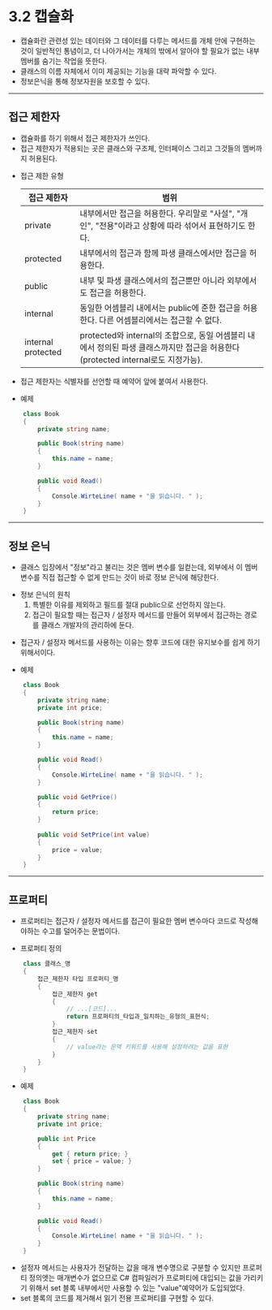 # __3.2 캡슐화__
- 캡슐화란 관련성 있는 데이터와 그 데이터를 다루는 메서드를 개체 안에 구현하는 것이 일반적인 통념이고, 더 나아가서는 개체의 밖에서 알아야 할 필요가 없는 내부 멤버를 숨기는 작업을 뜻한다.
- 클래스의 이름 자체에서 이미 제공되는 기능을 대략 파악할 수 있다.
- 정보은닉을 통해 정보자원을 보호할 수 있다.
---
## 접근 제한자
- 캡슐화를 하기 위해서 접근 제한자가 쓰인다.
- 접근 제한자가 적용되는 곳은 클래스와 구조체, 인터페이스 그리고 그것들의 멤버까지 허용된다.
+ 접근 제한 유형

    접근 제한자|범위
    ---|---
    private|내부에서만 접근을 허용한다. 우리말로 "사설", "개인", "전용"이라고 상황에 따라 섞어서 표현하기도 한다.
    protected|내부에서의 접근과 함께 파생 클래스에서만 접근을 허용한다.
    public|내부 및 파생 클래스에서의 접근뿐만 아니라 외부에서도 접근을 허용한다.
    internal|동일한 어셈블리 내에서는 public에 준한 접근을 허용한다. 다른 어셈블리에서는 접근할 수 없다.
    internal protected|protected와 internal의 조합으로,  동일 어셈블리 내에서 정의된 파생 클래스까지만 접근을 허용한다(protected internal로도 지정가능).
- 접근 제한자는 식별자를 선언할 때 예약어 앞에 붙여서 사용한다.
+ 예제
```C#
    class Book
    {
        private string name;

        public Book(string name)
        {
            this.name = name;
        }

        public void Read()
        {
            Console.WirteLine( name + "을 읽습니다. " );
        }
    }
```
---
## 정보 은닉
- 클래스 입장에서 "정보"라고 불리는 것은 멤버 변수를 일컫는데, 외부에서 이 멤버 변수를 직접 접근할 수 없게 만드는 것이 바로 정보 은닉에 해당한다.
+ 정보 은닉의 원칙
    1. 특별한 이유를 제외하고 필드를 절대 public으로 선언하지 않는다.
    2. 접근이 필요할 때는 접근자 / 설정자 메서드를 만들어 외부에서 접근하는 경로를 클래스 개발자의 관리하에 둔다.
- 접근자 / 설정자 메서드를 사용하는 이유는 향후 코드에 대한 유지보수를 쉽게 하기 위해서이다.
+ 예제
```C#
    class Book
    {
        private string name;
        private int price;

        public Book(string name)
        {
            this.name = name;
        }

        public void Read()
        {
            Console.WirteLine( name + "을 읽습니다. " );
        }

        public void GetPrice()
        {
            return price;
        }
        
        public void SetPrice(int value)
        {
            price = value;
        }
    }
```
---
## 프로퍼티
- 프로퍼티는 접근자 / 설정자 메서드를 접근이 필요한 멤버 변수마다 코드로 작성해야하는 수고를 덜어주는 문법이다.
+ 프로퍼티 정의
```C#
    class 클래스_명
    {
        접근_제한자 타입 프로퍼티_명
        {
            접근_제한자 get
            {
                // ...[코드]...
                return 프로퍼티의_타입과_일치하는_유형의_표현식;
            }
            접근_제한자 set
            {
                // value라는 문맥 키워드를 사용해 설정하려는 값을 표현
            }
        }
    }
```
+ 예제
```C#
    class Book
    {
        private string name;
        private int price;

        public int Price
        {
            get { return price; }
            set { price = value; }
        }

        public Book(string name)
        {
            this.name = name;
        }

        public void Read()
        {
            Console.WirteLine( name + "을 읽습니다. " );
        }
    }
```
- 설정자 메서드는 사용자가 전달하는 값을 매개 변수명으로 구분할 수 있지만 프로퍼티 정의엣는 매개변수가 없으므로 C# 컴파일러가 프로퍼티에 대입되는 값을 가리키기 위해서 set 블록 내부에서만 사용할 수 있는 "value"예약어가 도입되었다.
- set 블록의 코드를 제거해서 읽기 전용 프로퍼티를 구현할 수 있다.
